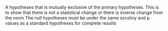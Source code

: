 A hypotheses that is mutually exclusive of the primary hypotheses.
This is to show that there is not a statistical change or there is inverse change from the norm 
The null hypotheses must be under the same scrutiny and p values as a standard hypotheses for complete results